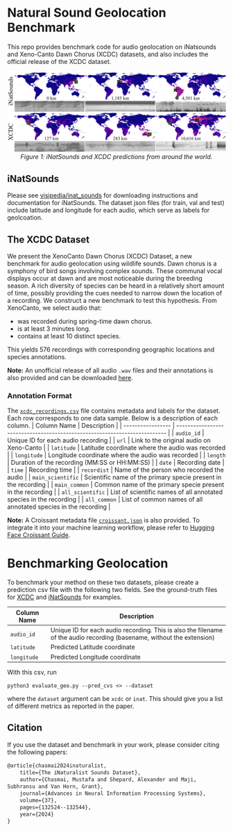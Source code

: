 # Natural Sound Geolocation Benchmark 

This repo provides benchmark code for audio geolocation on iNatsounds and Xeno-Canto Dawn Chorus (XCDC) datasets, and also includes the official release of the XCDC dataset.

<p align="center">
  <img src="assets/predictions.png">
  <br>
  <em>Figure 1: iNatSounds and XCDC predictions from around the world. </em>
</p>

## iNatSounds

Please see [visipedia/inat_sounds](https://github.com/visipedia/inat_sounds) for downloading instructions and documentation for iNatSounds. The dataset json files (for train, val and test) include latitude and longitude for each audio, which serve as labels for geolcoation. 


## The XCDC Dataset


We present the XenoCanto Dawn Chorus (XCDC) Dataset, a new benchmark for audio geolocation using wildlife sounds. Dawn chorus is a symphony of bird songs involving complex sounds. These communal vocal displays occur at dawn and are most noticeable during the breeding season. A rich diversity of species can be heard in a relatively short amount of time, possibly providing the cues needed to narrow down the location of a recording. We construct a new benchmark to test this hypothesis. 
From XenoCanto, we select audio that:
- was recorded during spring-time dawn chorus.
- is at least 3 minutes long.
- contains at least 10 distinct species.

This yields 576 recordings with corresponding geographic locations and species annotations.

**Note:** An unofficial release of all audio `.wav` files and their annotations is also provided and can be downloaded [here](https://zenodo.org/records/15420487).

### Annotation Format
The [`xcdc_recordings.csv`](./xcdc/xcdc_recordings.csv) file contains metadata and labels for the dataset. Each row corresponds to one data sample. Below is a description of each column.
| Column Name       | Description                                                                |
| ----------------- | -------------------------------------------------------------------------- |
| `audio_id`        | Unique ID for each audio recording                                         |
| `url`             | Link to the original audio on Xeno-Canto                                   |
| `latitude`        | Latitude coordinate where the audio was recorded                           |
| `longitude`       | Longitude coordinate where the audio was recorded                          |
| `length`          | Duration of the recording (MM\:SS or HH\:MM\:SS)                           |
| `date`            | Recording date                                                             |
| `time`            | Recording time                                                             |
| `recordist`       | Name of the person who recorded the audio                                  |
| `main_scientific` | Scientific name of the primary specie present in the recording             |
| `main_common`     | Common name of the primary specie present in the recording                 |
| `all_scientific`  | List of scientific names of all annotated species in the recording         |
| `all_common`      | List of common names of all annotated species in the recording             |


**Note:** A Croissant metadata file [`croissant.json`](./xcdc/croissant.json) is also provided. To integrate it into your machine learning workflow, please refer to [Hugging Face Croissant Guide](https://huggingface.co/docs/dataset-viewer/en/mlcroissant).

# Benchmarking Geolocation

To benchmark your method on these two datasets, please create a prediction csv file with the following two fields. See the ground-truth files for [XCDC](./ground_truths/xcdc_gold.csv) and [iNatSounds](./ground_truths/inat_test_gold.csv) for examples. 

| Column Name       | Description                                                                |
| ----------------- | -------------------------------------------------------------------------- |
| `audio_id`        | Unique ID for each audio recording. This is also the filename of the audio recording (basename, without the extension)  |
| `latitude`        | Predicted Latitude coordinate                           |
| `longitude`       | Predicted Longitude coordinate                          |


With this csv, run 
~~~
python3 evaluate_geo.py --pred_cvs <> --dataset 
~~~
where the `dataset` argument can be `xcdc` or `inat`.
This should give you a list of different metrics as reported in the paper. 

## Citation

If you use the dataset and benchmark in your work, please consider citing the following papers:

```
@article{chasmai2024inaturalist,
    title={The iNaturalist Sounds Dataset},
    author={Chasmai, Mustafa and Shepard, Alexander and Maji, Subhransu and Van Horn, Grant},
    journal={Advances in Neural Information Processing Systems},
    volume={37},
    pages={132524--132544},
    year={2024}
}
```
